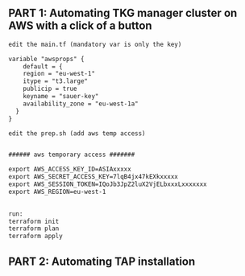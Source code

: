## PART 1: Automating TKG manager cluster on AWS with a click of a button

```diff
edit the main.tf (mandatory var is only the key)

variable "awsprops" {
    default = {
    region = "eu-west-1"
    itype = "t3.large"
    publicip = true
    keyname = "sauer-key"
    availability_zone = "eu-west-1a"
  }
}

edit the prep.sh (add aws temp access)  


###### aws temporary access #######

export AWS_ACCESS_KEY_ID=ASIAxxxxx
export AWS_SECRET_ACCESS_KEY=7lqB4jx47kEXkxxxxx
export AWS_SESSION_TOKEN=IQoJb3JpZ2luX2VjELbxxxLxxxxxxx
export AWS_REGION=eu-west-1
 

run: 
terraform init 
terraform plan 
terraform apply 

```
## PART 2: Automating TAP installation 
